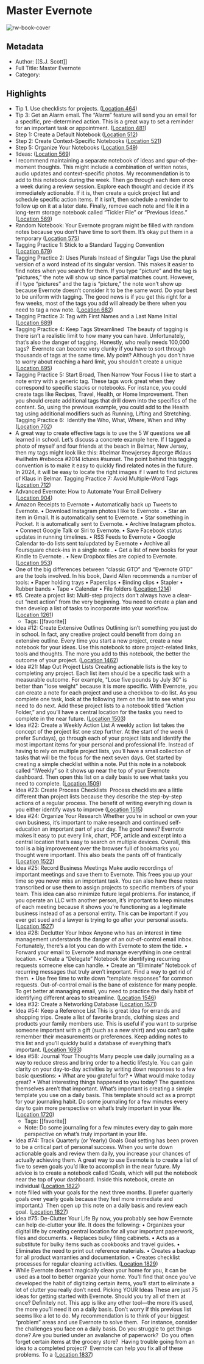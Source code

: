 # Master Evernote

![rw-book-cover](https://images-na.ssl-images-amazon.com/images/I/51dOQ2ytN-L._SL200_.jpg)

## Metadata
- Author: [[S.J. Scott]]
- Full Title: Master Evernote
- Category: 

## Highlights
- Tip 1. Use checklists for projects. ([Location 464](https://readwise.io/to_kindle?action=open&asin=B00LKBEIXI&location=464))
- Tip 3: Get an Alarm email. The “Alarm” feature will send you an email for a specific, pre-determined action. This is a great way to set a reminder for an important task or appointment. ([Location 481](https://readwise.io/to_kindle?action=open&asin=B00LKBEIXI&location=481))
- Step 1: Create a Default Notebook ([Location 512](https://readwise.io/to_kindle?action=open&asin=B00LKBEIXI&location=512))
- Step 2: Create Context-Specific Notebooks ([Location 521](https://readwise.io/to_kindle?action=open&asin=B00LKBEIXI&location=521))
- Step 5: Organize Your Notebooks ([Location 549](https://readwise.io/to_kindle?action=open&asin=B00LKBEIXI&location=549))
- !Ideas: ([Location 569](https://readwise.io/to_kindle?action=open&asin=B00LKBEIXI&location=569))
- I recommend maintaining a separate notebook of ideas and spur-of-the-moment thoughts. This might include a combination of written notes, audio updates and context-specific photos. My recommendation is to add to this notebook during the week. Then go through each item once a week during a review session. Explore each thought and decide if it’s immediately actionable. If it is, then create a quick project list and schedule specific action items. If it isn’t, then schedule a reminder to follow up on it at a later date. Finally, remove each note and file it in a long-term storage notebook called “Tickler File” or “Previous Ideas.” ([Location 569](https://readwise.io/to_kindle?action=open&asin=B00LKBEIXI&location=569))
- Random Notebook: Your Evernote program might be filled with random notes because you don’t have time to sort them. It’s okay put them in a temporary ([Location 575](https://readwise.io/to_kindle?action=open&asin=B00LKBEIXI&location=575))
- Tagging Practice 1: Stick to a Standard Tagging Convention ([Location 679](https://readwise.io/to_kindle?action=open&asin=B00LKBEIXI&location=679))
- Tagging Practice 2: Uses Plurals Instead of Singular Tags Use the plural version of a word instead of its singular version. This makes it easier to find notes when you search for them. If you type “picture” and the tag is “pictures,” the note will show up since partial matches count. However, if I type “pictures” and the tag is “picture,” the note won’t show up because Evernote doesn’t consider it to be the same word. Do your best to be uniform with tagging. The good news is if you get this right for a few weeks, most of the tags you add will already be there when you need to tag a new note. ([Location 682](https://readwise.io/to_kindle?action=open&asin=B00LKBEIXI&location=682))
- Tagging Practice 3: Tag with First Names and a Last Name Initial ([Location 689](https://readwise.io/to_kindle?action=open&asin=B00LKBEIXI&location=689))
- Tagging Practice 4: Keep Tags Streamlined  The beauty of tagging is there isn’t a realistic limit to how many you can have. Unfortunately, that’s also the danger of tagging. Honestly, who really needs 100,000 tags?  Evernote can become very clunky if you have to sort through thousands of tags at the same time. My point? Although you don’t have to worry about reaching a hard limit, you shouldn’t create a unique ([Location 695](https://readwise.io/to_kindle?action=open&asin=B00LKBEIXI&location=695))
- Tagging Practice 5: Start Broad, Then Narrow Your Focus I like to start a note entry with a generic tag. These tags work great when they correspond to specific stacks or notebooks. For instance, you could create tags like Recipes, Travel, Health, or Home Improvement. Then you should create additional tags that drill down into the specifics of the content. So, using the previous example, you could add to the Health tag using additional modifiers such as Running, Lifting and Stretching. Tagging Practice 6:  Identify the Who, What, Where, When and Why ([Location 702](https://readwise.io/to_kindle?action=open&asin=B00LKBEIXI&location=702))
- A great way to create effective tags is to use the 5 W questions we all learned in school. Let’s discuss a concrete example here. If I tagged a photo of myself and four friends at the beach in Belmar, New Jersey, then my tags might look like this: #belmar #newjersey #george #klaus #wilhelm #rebecca #2014 ictures #sunset. The point behind this tagging convention is to make it easy to quickly find related notes in the future. In 2024, it will be easy to locate the right images if I want to find pictures of Klaus in Belmar. Tagging Practice 7: Avoid Multiple-Word Tags ([Location 712](https://readwise.io/to_kindle?action=open&asin=B00LKBEIXI&location=712))
- Advanced Evernote: How to Automate Your Email Delivery ([Location 904](https://readwise.io/to_kindle?action=open&asin=B00LKBEIXI&location=904))
- Amazon Receipts to Evernote
  • Automatically back up Tweets to Evernote.
  • Download Instagram photos I like to Evernote
  . • Star an item in Gmail. It is automatically sent to Evernote.
  • Star something in Pocket. It is automatically sent to Evernote.
  • Archive Instagram photos.
  • Connect Google Talk or Siri to Evernote. • Save Facebook status updates in running timelines.
  • RSS Feeds to Evernote
  • Google Calendar to-do lists sent to/updated by Evernote
  • Archive all Foursquare check-ins in a single note
  . • Get a list of new books for your Kindle to Evernote
  . • New Dropbox files are copied to Evernote. ([Location 953](https://readwise.io/to_kindle?action=open&asin=B00LKBEIXI&location=953))
- One of the big differences between “classic GTD” and “Evernote GTD” are the tools involved. In his book, David Allen recommends a number of tools: • Paper holding trays • Paperclips • Binding clips • Stapler • Rubber bands • Tape • Calendar • File folders ([Location 1214](https://readwise.io/to_kindle?action=open&asin=B00LKBEIXI&location=1214))
- #5. Create a project list: Multi-step projects don’t always have a clear-cut “next action” from the very beginning. You need to create a plan and then develop a list of tasks to incorporate into your workflow. ([Location 1261](https://readwise.io/to_kindle?action=open&asin=B00LKBEIXI&location=1261))
    - Tags: [[favorite]] 
- Idea #12: Create Extensive Outlines Outlining isn’t something you just do in school. In fact, any creative project could benefit from doing an extensive outline. Every time you start a new project, create a new notebook for your ideas. Use this notebook to store project-related links, tools and thoughts. The more you add to this notebook, the better the outcome of your project. ([Location 1462](https://readwise.io/to_kindle?action=open&asin=B00LKBEIXI&location=1462))
- Idea #21: Map Out Project Lists Creating actionable lists is the key to completing any project. Each list item should be a specific task with a measurable outcome. For example, "Lose five pounds by July 30" is better than "lose weight" because it is more specific. With Evernote, you can create a note for each project and use a checkbox to-do list. As you complete one task, look at the following item on the list to see what you need to do next. Add these project lists to a notebook titled “Action Folder,” and you’ll have a central location for the tasks you need to complete in the near future. ([Location 1503](https://readwise.io/to_kindle?action=open&asin=B00LKBEIXI&location=1503))
- Idea #22: Create a Weekly Action List A weekly action list takes the concept of the project list one step further. At the start of the week (I prefer Sundays), go through each of your project lists and identify the most important items for your personal and professional life. Instead of having to rely on multiple project lists, you’ll have a small collection of tasks that will be the focus for the next seven days. Get started by creating a simple checklist within a note. Put this note in a notebook called “!Weekly” so it shows up near the top of your Evernote dashboard. Then open this list on a daily basis to see what tasks you need to complete. ([Location 1509](https://readwise.io/to_kindle?action=open&asin=B00LKBEIXI&location=1509))
- Idea #23: Create Process Checklists  Process checklists are a little different than project lists because they describe the step-by-step actions of a regular process. The benefit of writing everything down is you either identify ways to improve ([Location 1515](https://readwise.io/to_kindle?action=open&asin=B00LKBEIXI&location=1515))
- Idea #24: Organize Your Research Whether you’re in school or own your own business, it’s important to make research and continued self-education an important part of your day. The good news? Evernote makes it easy to put every link, chart, PDF, article and excerpt into a central location that’s easy to search on multiple devices. Overall, this tool is a big improvement over the browser full of bookmarks you thought were important. This also beats the pants off of frantically ([Location 1522](https://readwise.io/to_kindle?action=open&asin=B00LKBEIXI&location=1522))
- Idea #25: Record Business Meetings Make audio recordings of important meetings and save them to Evernote. This frees you up your time so you never miss an important task. You can also have these notes transcribed or use them to assign projects to specific members of your team. This idea can also minimize future legal problems. For instance, if you operate an LLC with another person, it’s important to keep minutes of each meeting because it shows you’re functioning as a legitimate business instead of as a personal entity. This can be important if you ever get sued and a lawyer is trying to go after your personal assets. ([Location 1527](https://readwise.io/to_kindle?action=open&asin=B00LKBEIXI&location=1527))
- Idea #28: Declutter Your Inbox Anyone who has an interest in time management understands the danger of an out-of-control email inbox. Fortunately, there’s a lot you can do with Evernote to stem the tide. • Forward your email to Evernote and manage everything in one central location. • Create a “Delegate” Notebook for identifying recurring requests someone else can handle. • Create an “Eliminate” Notebook of recurring messages that truly aren’t important. Find a way to get rid of them. • Use free time to write down “template responses” for common requests. Out-of-control email is the bane of existence for many people. To get better at managing email, you need to practice the daily habit of identifying different areas to streamline. ([Location 1546](https://readwise.io/to_kindle?action=open&asin=B00LKBEIXI&location=1546))
- Idea #32: Create a Networking Database ([Location 1571](https://readwise.io/to_kindle?action=open&asin=B00LKBEIXI&location=1571))
- Idea #54: Keep a Reference List This is great idea for errands and shopping trips. Create a list of favorite brands, clothing sizes and products your family members use. This is useful if you want to surprise someone important with a gift (such as a new shirt) and you can’t quite remember their measurements or preferences. Keep adding notes to this list and you’ll quickly build a database of everything that’s important. ([Location 1693](https://readwise.io/to_kindle?action=open&asin=B00LKBEIXI&location=1693))
- Idea #58: Journal Your Thoughts
  Many people use daily journaling as a way to reduce stress and bring order to a hectic lifestyle. You can gain clarity on your day-to-day activities by writing down responses to a few basic questions:
  • What are you grateful for?
  • What would make today great?
  • What interesting things happened to you today?
  The questions themselves aren’t that important. What’s important is creating a simple template you use on a daily basis. This template should act as a prompt for your journaling habit. Do some journaling for a few minutes every day to gain more perspective on what’s truly important in your life. ([Location 1720](https://readwise.io/to_kindle?action=open&asin=B00LKBEIXI&location=1720))
    - Tags: [[favorite]] 
    - Note: Do some journaling for a few minutes every day to gain more perspective on what’s truly important in your life.
- Idea #74: Track Quarterly (or Yearly) Goals Goal setting has been proven to be a critical part of personal success. When you write down actionable goals and review them daily, you increase your chances of actually achieving them. A great way to use Evernote is to create a list of five to seven goals you’d like to accomplish in the near future. My advice is to create a notebook called !Goals, which will put the notebook near the top of your dashboard. Inside this notebook, create an individual ([Location 1822](https://readwise.io/to_kindle?action=open&asin=B00LKBEIXI&location=1822))
- note filled with your goals for the next three months. (I prefer quarterly goals over yearly goals because they feel more immediate and important.)  Then open up this note on a daily basis and review each goal. ([Location 1827](https://readwise.io/to_kindle?action=open&asin=B00LKBEIXI&location=1827))
- Idea #75: De-Clutter Your Life By now, you probably see how Evernote can help de-clutter your life. It does the following: • Organizes your digital life by creating central location for all your important paperwork, files and documents. • Replaces bulky filing cabinets. • Acts as a substitute for bulky items such as cookbooks and travel guides. • Eliminates the need to print out reference materials. • Creates a backup for all product warranties and documentation. • Creates checklist processes for regular cleaning activities. ([Location 1829](https://readwise.io/to_kindle?action=open&asin=B00LKBEIXI&location=1829))
- While Evernote doesn’t magically clean your home for you, it can be used as a tool to better organize your home. You’ll find that once you’ve developed the habit of digitizing certain items, you’ll start to eliminate a lot of clutter you really don’t need. Picking YOUR Ideas These are just 75 ideas for getting started with Evernote. Should you try all of them at once? Definitely not. This app is like any other tool—the more it’s used, the more you’ll need it on a daily basis. Don’t worry if this previous list seems like a lot to do. My recommendation is to think of your biggest “problem” areas and use Evernote to solve them.  For instance, consider the challenges you face on a daily basis. Do you struggle to get things done? Are you buried under an avalanche of paperwork?  Do you often forget certain items at the grocery store?  Having trouble going from an idea to a completed project?  Evernote can help you fix all of these problems. To a ([Location 1837](https://readwise.io/to_kindle?action=open&asin=B00LKBEIXI&location=1837))
